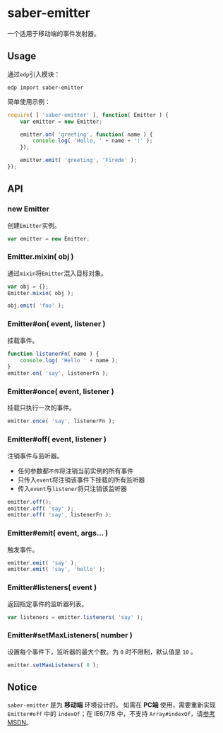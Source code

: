 saber-emitter
===

一个适用于移动端的事件发射器。

Usage
---

通过`edp`引入模块：

    edp import saber-emitter

简单使用示例：

```javascript
require( [ 'saber-emitter' ], function( Emitter ) {
    var emitter = new Emitter;

    emitter.on( 'greeting', function( name ) {
        console.log( 'Hello, ' + name + '!' );
    });

    emitter.emit( 'greeting', 'Firede' );
});
```

API
---

### new Emitter

创建`Emitter`实例。

```javascript
var emitter = new Emitter;
```

### Emitter.mixin( obj )

通过`mixin`将`Emitter`混入目标对象。

```javascript
var obj = {};
Emitter.mixin( obj );

obj.emit( 'foo' );
```

### Emitter#on( event, listener )

挂载事件。

```javascript
function listenerFn( name ) {
    console.log( 'Hello ' + name );
}
emitter.on( 'say', listenerFn );
```

### Emitter#once( event, listener )

挂载只执行一次的事件。

```javascript
emitter.once( 'say', listenerFn );
```

### Emitter#off( event, listener )

注销事件与监听器。

* 任何参数都`不传`将注销当前实例的所有事件
* 只传入`event`将注销该事件下挂载的所有监听器
* 传入`event`与`listener`将只注销该监听器

```javascript
emitter.off();
emitter.off( 'say' );
emitter.off( 'say', listenerFn );
```

### Emitter#emit( event, args... )

触发事件。

```javascript
emitter.emit( 'say' );
emitter.emit( 'say', 'hello' );
```

### Emitter#listeners( event )

返回指定事件的监听器列表。

```javascript
var listeners = emitter.listeners( 'say' );
```

### Emitter#setMaxListeners( number )

设置每个事件下，监听器的最大个数。为 `0` 时不限制，默认值是 `10` 。

```javascript
emitter.setMaxListeners( 8 );
```

Notice
---

`saber-emitter` 是为 **移动端** 环境设计的。
如需在 **PC端** 使用，需要重新实现 `Emitter#off` 中的 `indexOf`；在 IE6/7/8 中，不支持 `Array#indexOf`，请[参考MSDN](http://msdn.microsoft.com/zh-cn/library/ff679977\(v=vs.94\).aspx)。
